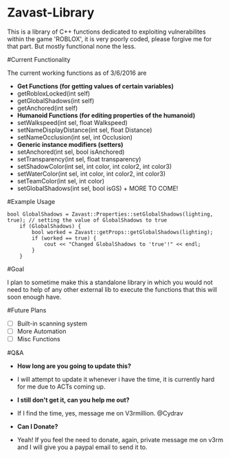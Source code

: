 # Zavast-Library

This is a library of C++ functions dedicated to exploiting vulnerabilites within the game 'ROBLOX', it is very poorly coded, please forgive me for that part. But mostly functional none the less.

#Current Functionality

The current working functions as of 3/6/2016 are
  * __Get Functions (for getting values of certain variables)__
  * getRobloxLocked(int self)
  * getGlobalShadows(int self)
  * getAnchored(int self)
  * __Humanoid Functions (for editing properties of the humanoid)__
  * setWalkspeed(int sel, float Walkspeed)
  * setNameDisplayDistance(int sel, float Distance)
  * setNameOcclusion(int sel, int Occlusion)
  * __Generic instance modifiers (setters)__
  * setAnchored(int sel, bool isAnchored)
  * setTransparency(int sel, float transparency)
  * setShadowColor(int sel, int color, int color2, int color3)
  * setWaterColor(int sel, int color, int color2, int color3)
  * setTeamColor(int sel, int color)
  * setGlobalShadows(int sel, bool isGS)
        	+ MORE TO COME!

#Example Usage

```
bool GlobalShadows = Zavast::Properties::setGlobalShadows(lighting, true); // setting the value of GlobalShadows to true
	if (GlobalShadows) {
		bool worked = Zavast::getProps::getGlobalShadows(lighting);
		if (worked == true) {
			cout << "Changed GlobalShadows to 'true'!" << endl;
		}
	}
```

#Goal

I plan to sometime make this a standalone library in which you would not need to help of any other external lib to execute the functions that this will soon enough have.

#Future Plans

- [ ] Built-in scanning system
- [ ] More Automation
- [ ] Misc Functions

#Q&A

* __How long are you going to update this?__
* 
  I will attempt to update it whenever i have the time, it is currently hard for me due to ACTs coming up.

* __I still don't get it, can you help me out?__
* 
  If I find the time, yes, message me on V3rmillion. @Cydrav

* __Can I Donate?__
* 
  Yeah! If you feel the need to donate, again, private message me on v3rm and I will give you a paypal email to send it to.


